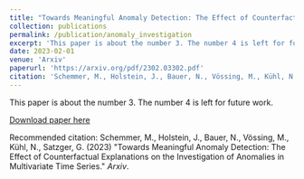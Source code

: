 ```yaml
---
title: "Towards Meaningful Anomaly Detection: The Effect of Counterfactual Explanations on the Investigation of Anomalies in Multivariate Time Series"
collection: publications
permalink: /publication/anomaly_investigation
excerpt: 'This paper is about the number 3. The number 4 is left for future work.'
date: 2023-02-01
venue: 'Arxiv'
paperurl: 'https://arxiv.org/pdf/2302.03302.pdf'
citation: 'Schemmer, M., Holstein, J., Bauer, N., Vössing, M., Kühl, N., Satzger, G. (2023) "Towards Meaningful Anomaly Detection: The Effect of Counterfactual Explanations on the Investigation of Anomalies in Multivariate Time Series." <i>Arxiv</i>.'
---
```

This paper is about the number 3. The number 4 is left for future work.

[Download paper here](https://arxiv.org/pdf/2302.03302.pdf)

Recommended citation:  Schemmer, M., Holstein, J., Bauer, N., Vössing, M., Kühl, N., Satzger, G. (2023) "Towards Meaningful Anomaly Detection: The Effect of Counterfactual Explanations on the Investigation of Anomalies in Multivariate Time Series." <i>Arxiv</i>.